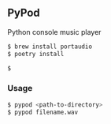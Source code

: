 ## PyPod

Python console music player

```bash
$ brew install portaudio
$ poetry install

$
```


### Usage
```bash
$ pypod <path-to-directory>
$ pypod filename.wav
```
